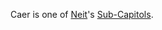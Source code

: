 Caer is one of [Neit](Neit.md)'s [Sub-Capitols](../locations/Sub-Capitol.md).

<!--[Category:Facilities](../Category:Facilities.md)-->
